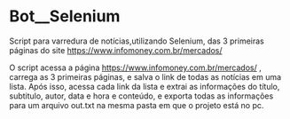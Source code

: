 # Bot__Selenium
Script para varredura de notícias,utilizando Selenium, das 3 primeiras páginas do site https://www.infomoney.com.br/mercados/

O script acessa a página https://www.infomoney.com.br/mercados/ , carrega as 3 primeiras páginas, e salva o link de todas as notícias em uma lista.
Após isso, acessa cada link da lista e extrai as informações do título, subtitulo, autor, data e hora e conteúdo, 
e exporta todas as informações para um arquivo out.txt na mesma pasta em que o projeto está no pc.
